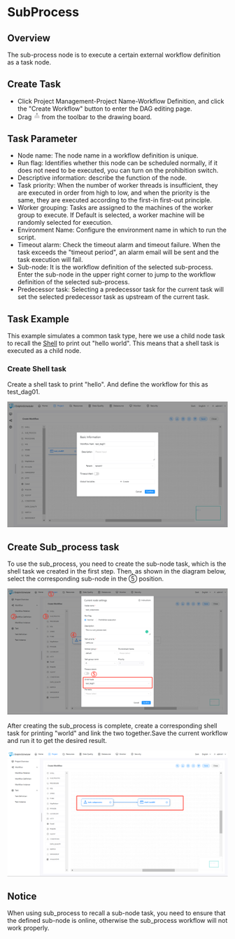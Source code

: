 # SubProcess

## Overview

The sub-process node is to execute a certain external workflow definition as a task node.

## Create Task

- Click Project Management-Project Name-Workflow Definition, and click the "Create Workflow" button to enter the DAG editing page.
- Drag <img src="/img/tasks/icons/sub_process.png" width="15"/> from the toolbar to the drawing board.

## Task Parameter

- Node name: The node name in a workflow definition is unique.
- Run flag: Identifies whether this node can be scheduled normally, if it does not need to be executed, you can turn on the prohibition switch.
- Descriptive information: describe the function of the node.
- Task priority: When the number of worker threads is insufficient, they are executed in order from high to low, and when the priority is the same, they are executed according to the first-in first-out principle.
- Worker grouping: Tasks are assigned to the machines of the worker group to execute. If Default is selected, a worker machine will be randomly selected for execution.
- Environment Name: Configure the environment name in which to run the script.
- Timeout alarm: Check the timeout alarm and timeout failure. When the task exceeds the "timeout period", an alarm email will be sent and the task execution will fail.
- Sub-node: It is the workflow definition of the selected sub-process. Enter the sub-node in the upper right corner to jump to the workflow definition of the selected sub-process.
- Predecessor task: Selecting a predecessor task for the current task will set the selected predecessor task as upstream of the current task.

## Task Example

This example simulates a common task type, here we use a child node task to recall the [Shell](shell.md) to print out "hello world". This means that a shell task is executed as a child node.

### Create Shell task

Create a shell task to print "hello". And define the workflow for this as test_dag01.

![subprocess_task01](/img/tasks/demo/subprocess_task01.png)

## Create Sub_process task

To use the sub_process, you need to create the  sub-node task, which is the shell task we created in the first step. Then, as shown in the diagram below, select the corresponding sub-node in the ⑤ position.

![subprocess_task02](/img/tasks/demo/subprocess_task02.png)

After creating the sub_process is complete, create a corresponding shell task for printing "world" and link the two together.Save the current workflow and run it to get the desired result.

![subprocess_task03](/img/tasks/demo/subprocess_task03.png)

## Notice

When using sub_process to recall a sub-node task, you need to ensure that the defined sub-node is online, otherwise the sub_process workflow will not work properly.
